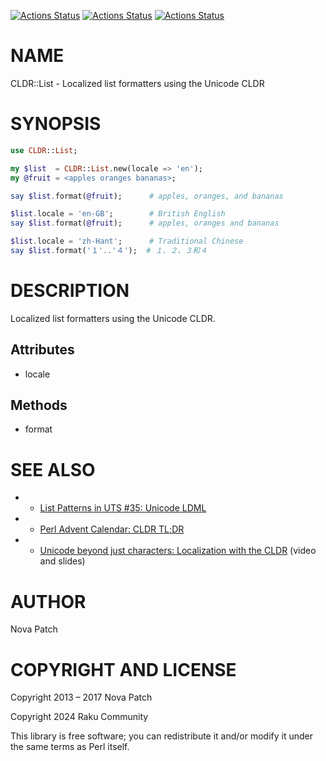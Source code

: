 [![Actions Status](https://github.com/raku-community-modules/CLDR-List/actions/workflows/linux.yml/badge.svg)](https://github.com/raku-community-modules/CLDR-List/actions) [![Actions Status](https://github.com/raku-community-modules/CLDR-List/actions/workflows/macos.yml/badge.svg)](https://github.com/raku-community-modules/CLDR-List/actions) [![Actions Status](https://github.com/raku-community-modules/CLDR-List/actions/workflows/windows.yml/badge.svg)](https://github.com/raku-community-modules/CLDR-List/actions)

NAME
====

CLDR::List - Localized list formatters using the Unicode CLDR

SYNOPSIS
========

```raku
use CLDR::List;

my $list  = CLDR::List.new(locale => 'en');
my @fruit = <apples oranges bananas>;

say $list.format(@fruit);      # apples, oranges, and bananas

$list.locale = 'en-GB';        # British English
say $list.format(@fruit);      # apples, oranges and bananas

$list.locale = 'zh-Hant';      # Traditional Chinese
say $list.format('１'..'４');  # １、２、３和４
```

DESCRIPTION
===========

Localized list formatters using the Unicode CLDR.

Attributes
----------

  * locale

Methods
-------

  * format

SEE ALSO
========

  * * [List Patterns in UTS #35: Unicode LDML](http://www.unicode.org/reports/tr35/tr35-general.html#ListPatterns)

  * * [Perl Advent Calendar: CLDR TL;DR](http://perladvent.org/2014/2014-12-23.html)

  * * [Unicode beyond just characters: Localization with the CLDR](http://patch.codes/talks/localization-with-the-unicode-cldr/) (video and slides)

AUTHOR
======

Nova Patch

COPYRIGHT AND LICENSE
=====================

Copyright 2013 – 2017 Nova Patch

Copyright 2024 Raku Community

This library is free software; you can redistribute it and/or modify it under the same terms as Perl itself.

